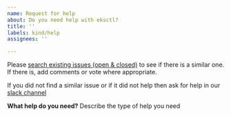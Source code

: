 ```yaml
---
name: Request for help
about: Do you need help with eksctl?
title: ''
labels: kind/help
assignees: ''

---
```


Please [search existing issues (open & closed)](https://github.com/weaveworks/eksctl/issues?utf8=%E2%9C%93&q=is%3Aissue) to see if there is a similar one. If there is, add comments or vote where appropriate.

If you did not find a similar issue or if it did not help then ask for help in our [slack channel](https://weave-community.slack.com/messages/eksctl/)

**What help do you need?**
Describe the type of help you need
